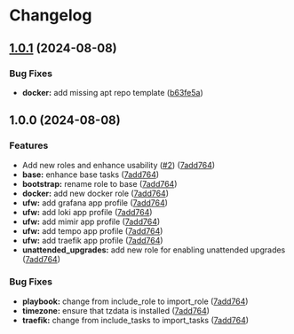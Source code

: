 # Changelog

## [1.0.1](https://github.com/voidrot/ansible-collection-homelab/compare/v1.0.0...v1.0.1) (2024-08-08)


### Bug Fixes

* **docker:** add missing apt repo template ([b63fe5a](https://github.com/voidrot/ansible-collection-homelab/commit/b63fe5a6bbb17d5deae66e542433ddce865467c0))

## 1.0.0 (2024-08-08)


### Features

* Add new roles and enhance usability ([#2](https://github.com/voidrot/ansible-collection-homelab/issues/2)) ([7add764](https://github.com/voidrot/ansible-collection-homelab/commit/7add764527c14da3139fbea0661c8e0031edc173))
* **base:** enhance base tasks ([7add764](https://github.com/voidrot/ansible-collection-homelab/commit/7add764527c14da3139fbea0661c8e0031edc173))
* **bootstrap:** rename role to base ([7add764](https://github.com/voidrot/ansible-collection-homelab/commit/7add764527c14da3139fbea0661c8e0031edc173))
* **docker:** add new docker role ([7add764](https://github.com/voidrot/ansible-collection-homelab/commit/7add764527c14da3139fbea0661c8e0031edc173))
* **ufw:** add grafana app profile ([7add764](https://github.com/voidrot/ansible-collection-homelab/commit/7add764527c14da3139fbea0661c8e0031edc173))
* **ufw:** add loki app profile ([7add764](https://github.com/voidrot/ansible-collection-homelab/commit/7add764527c14da3139fbea0661c8e0031edc173))
* **ufw:** add mimir app profile ([7add764](https://github.com/voidrot/ansible-collection-homelab/commit/7add764527c14da3139fbea0661c8e0031edc173))
* **ufw:** add tempo app profile ([7add764](https://github.com/voidrot/ansible-collection-homelab/commit/7add764527c14da3139fbea0661c8e0031edc173))
* **ufw:** add traefik app profile ([7add764](https://github.com/voidrot/ansible-collection-homelab/commit/7add764527c14da3139fbea0661c8e0031edc173))
* **unattended_upgrades:** add new role for enabling unattended upgrades ([7add764](https://github.com/voidrot/ansible-collection-homelab/commit/7add764527c14da3139fbea0661c8e0031edc173))


### Bug Fixes

* **playbook:** change from include_role to import_role ([7add764](https://github.com/voidrot/ansible-collection-homelab/commit/7add764527c14da3139fbea0661c8e0031edc173))
* **timezone:** ensure that tzdata is installed ([7add764](https://github.com/voidrot/ansible-collection-homelab/commit/7add764527c14da3139fbea0661c8e0031edc173))
* **traefik:** change from include_tasks to import_tasks ([7add764](https://github.com/voidrot/ansible-collection-homelab/commit/7add764527c14da3139fbea0661c8e0031edc173))
